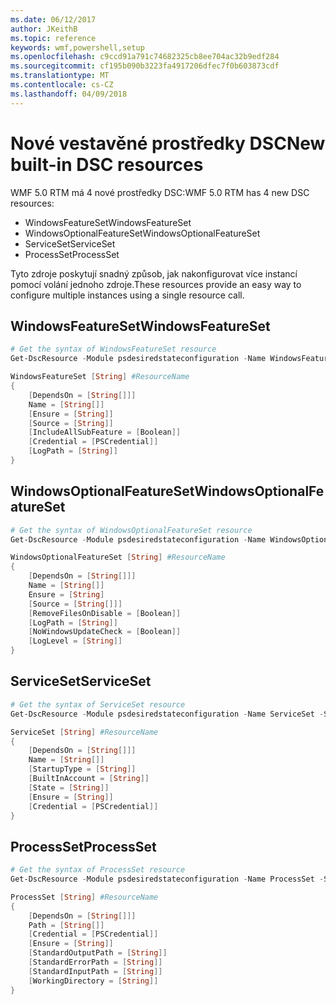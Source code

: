 ```yaml
---
ms.date: 06/12/2017
author: JKeithB
ms.topic: reference
keywords: wmf,powershell,setup
ms.openlocfilehash: c9ccd91a791c74682325cb8ee704ac32b9edf284
ms.sourcegitcommit: cf195b090b3223fa4917206dfec7f0b603873cdf
ms.translationtype: MT
ms.contentlocale: cs-CZ
ms.lasthandoff: 04/09/2018
---
```

# <a name="new-built-in-dsc-resources"></a><span data-ttu-id="d5aca-102">Nové vestavěné prostředky DSC</span><span class="sxs-lookup"><span data-stu-id="d5aca-102">New built-in DSC resources</span></span>

<span data-ttu-id="d5aca-103">WMF 5.0 RTM má 4 nové prostředky DSC:</span><span class="sxs-lookup"><span data-stu-id="d5aca-103">WMF 5.0 RTM has 4 new DSC resources:</span></span>
* <span data-ttu-id="d5aca-104">WindowsFeatureSet</span><span class="sxs-lookup"><span data-stu-id="d5aca-104">WindowsFeatureSet</span></span>
* <span data-ttu-id="d5aca-105">WindowsOptionalFeatureSet</span><span class="sxs-lookup"><span data-stu-id="d5aca-105">WindowsOptionalFeatureSet</span></span>
* <span data-ttu-id="d5aca-106">ServiceSet</span><span class="sxs-lookup"><span data-stu-id="d5aca-106">ServiceSet</span></span>
* <span data-ttu-id="d5aca-107">ProcessSet</span><span class="sxs-lookup"><span data-stu-id="d5aca-107">ProcessSet</span></span>

<span data-ttu-id="d5aca-108">Tyto zdroje poskytují snadný způsob, jak nakonfigurovat více instancí pomocí volání jednoho zdroje.</span><span class="sxs-lookup"><span data-stu-id="d5aca-108">These resources provide an easy way to configure multiple instances using a single resource call.</span></span>

## <a name="windowsfeatureset"></a><span data-ttu-id="d5aca-109">WindowsFeatureSet</span><span class="sxs-lookup"><span data-stu-id="d5aca-109">WindowsFeatureSet</span></span>

```powershell
# Get the syntax of WindowsFeatureSet resource
Get-DscResource -Module psdesiredstateconfiguration -Name WindowsFeatureSet -Syntax

WindowsFeatureSet [String] #ResourceName
{
    [DependsOn = [String[]]]
    Name = [String[]]
    [Ensure = [String]]
    [Source = [String]]
    [IncludeAllSubFeature = [Boolean]]
    [Credential = [PSCredential]]
    [LogPath = [String]]
}
```

## <a name="windowsoptionalfeatureset"></a><span data-ttu-id="d5aca-110">WindowsOptionalFeatureSet</span><span class="sxs-lookup"><span data-stu-id="d5aca-110">WindowsOptionalFeatureSet</span></span>

```powershell
# Get the syntax of WindowsOptionalFeatureSet resource
Get-DscResource -Module psdesiredstateconfiguration -Name WindowsOptionalFeatureSet -Syntax

WindowsOptionalFeatureSet [String] #ResourceName
{
    [DependsOn = [String[]]]
    Name = [String[]]
    Ensure = [String]
    [Source = [String[]]]
    [RemoveFilesOnDisable = [Boolean]]
    [LogPath = [String]]
    [NoWindowsUpdateCheck = [Boolean]]
    [LogLevel = [String]]
}
```

## <a name="serviceset"></a><span data-ttu-id="d5aca-111">ServiceSet</span><span class="sxs-lookup"><span data-stu-id="d5aca-111">ServiceSet</span></span>

```powershell
# Get the syntax of ServiceSet resource
Get-DscResource -Module psdesiredstateconfiguration -Name ServiceSet -Syntax

ServiceSet [String] #ResourceName
{
    [DependsOn = [String[]]]
    Name = [String[]]
    [StartupType = [String]]
    [BuiltInAccount = [String]]
    [State = [String]]
    [Ensure = [String]]
    [Credential = [PSCredential]]
}
```

## <a name="processset"></a><span data-ttu-id="d5aca-112">ProcessSet</span><span class="sxs-lookup"><span data-stu-id="d5aca-112">ProcessSet</span></span>

```powershell
# Get the syntax of ProcessSet resource
Get-DscResource -Module psdesiredstateconfiguration -Name ProcessSet -Syntax

ProcessSet [String] #ResourceName
{
    [DependsOn = [String[]]]
    Path = [String[]]
    [Credential = [PSCredential]]
    [Ensure = [String]]
    [StandardOutputPath = [String]]
    [StandardErrorPath = [String]]
    [StandardInputPath = [String]]
    [WorkingDirectory = [String]]
}
```
